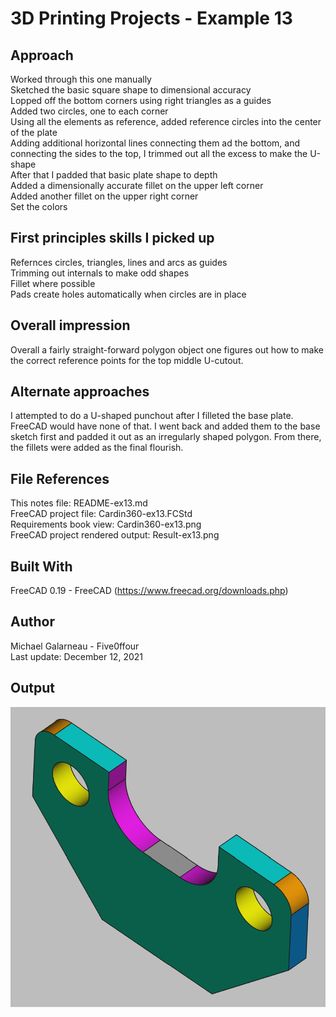 # 3D Printing Projects - Example 13
  
## Approach
Worked through this one manually  
Sketched the basic square shape to dimensional accuracy  
Lopped off the bottom corners using right triangles as a guides  
Added two circles, one to each corner  
Using all the elements as reference, added reference circles into the center of the plate  
Adding additional horizontal lines connecting them ad the bottom, and connecting the sides to the top, I trimmed out all the excess to make the U-shape  
After that I padded that basic plate shape to depth  
Added a dimensionally accurate fillet on the upper left corner  
Added another fillet on the upper right corner  
Set the colors  

## First principles skills I picked up  
Refernces circles, triangles, lines and arcs as guides  
Trimming out internals to make odd shapes  
Fillet where possible  
Pads create holes automatically when circles are in place  

## Overall impression   
Overall a fairly straight-forward polygon object one figures out how to make the correct reference points for the top middle U-cutout.  

## Alternate approaches
I attempted to do a U-shaped punchout after I filleted the base plate. FreeCAD would have none of that. I went back and added them to the base sketch first and padded it out as an irregularly shaped polygon.  From there, the fillets were added as the final flourish.  

## File References
This notes file: README-ex13.md  
FreeCAD project file: Cardin360-ex13.FCStd  
Requirements book view: Cardin360-ex13.png  
FreeCAD project rendered output: Result-ex13.png  
  
## Built With
FreeCAD 0.19 - FreeCAD (https://www.freecad.org/downloads.php)   
  
## Author
Michael Galarneau - Five0ffour  
Last update: December 12, 2021  
    
## Output   
![EX-13](Result-ex13.png)  